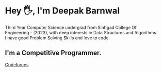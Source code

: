 # Hey 🖐, I'm Deepak Barnwal
Third Year Computer Science undergrad from Sinhgad College Of Engineering - (2023), with deep interests in Data Structures and Algorithms.
I have good Problem Solving Skills and love to code.


## I'm a Competitive Programmer.

[Codeforces](https://codeforces.com/profile/sumitchavan)


